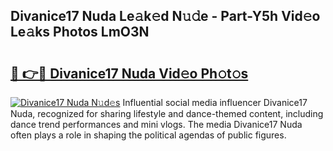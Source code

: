 ## Divanice17 Nuda Le𝚊k𝚎d N𝚞𝚍e - Part-Y5h Vid𝚎o Le𝚊ks Photos LmO3N

# <h2><a href="http://fbb9t4.evod.top/?m=Divanice17+Nuda">🔗 👉🔴 Divanice17 Nuda Vid𝚎o Ph𝚘t𝚘s</a></h2>

[![Divanice17 Nuda N𝚞d𝚎s](https://i.imgur.com/8V9OHl7.gif)](http://fbb9t4.evod.top/?m=Divanice17+Nuda)
Influential social media influencer Divanice17 Nuda, recognized for sharing lifestyle and dance-themed content, including dance trend performances and mini vlogs. The media Divanice17 Nuda often plays a role in shaping the political agendas of public figures. 
